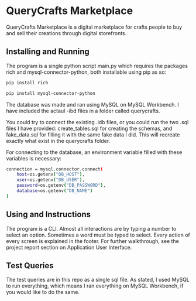 # QueryCrafts Marketplace

QueryCrafts Marketplace is a digital marketplace for crafts people to buy and sell their creations through digital storefronts. 

## Installing and Running

The program is a single python script main.py which requires the packages rich and mysql-connector-python, both installable using pip as so:

```bash
pip install rich
```

```bash
pip install mysql-connector-python
```

The database was made and ran using MySQL on MySQL Workbench. I have included the actaul -ibd files in a folder called querycrafts.

You could try to connect the existing .idb files, or you could run the two .sql files I have provided: create_tables.sql for creating the schemas, and fake_data.sql for filling it with the same fake data I did. This will recreate exactly what exist in the querycrafts folder. 

For connecting to the database, an environment variable filled with these variables is necessary:
```bash
connection = mysql.connector.connect(
    host=os.getenv("DB_HOST"),
    user=os.getenv("DB_USER"),
    password=os.getenv("DB_PASSWORD"),
    database=os.getenv("DB_NAME")
)
```


## Using and Instructions

The program is a CLI. Almost all interactions are by typing a number to select an option. Sometimes a word must be typed to select. Every action of every screen is explained in the footer. For further walkthrough, see the project report section on Application User Interface.

## Test Queries

The test queries are in this repo as a single sql file. As stated, I used MySQL to run everything, which means I ran everything on MySQL Workbench, if you would like to do the same. 
